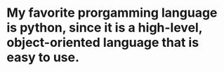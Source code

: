 # My favorite prorgamming language is python, since it is a high-level, object-oriented language that is easy to use.